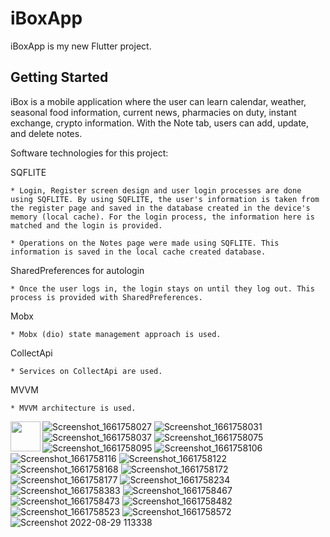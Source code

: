 # iBoxApp

iBoxApp is my new Flutter project.

## Getting Started

iBox is a mobile application where the user can learn calendar, weather, seasonal food information, current news, pharmacies on duty, instant exchange, crypto information. With the Note tab, users can add, update, and delete notes.


Software technologies for this project:

SQFLITE

    * Login, Register screen design and user login processes are done using SQFLITE. By using SQFLITE, the user's information is taken from the register page and saved in the database created in the device's memory (local cache). For the login process, the information here is matched and the login is provided.
    
    * Operations on the Notes page were made using SQFLITE. This information is saved in the local cache created database.

SharedPreferences for autologin

    * Once the user logs in, the login stays on until they log out. This process is provided with SharedPreferences.
  
Mobx

    * Mobx (dio) state management approach is used.
    
    
CollectApi

    * Services on CollectApi are used.

MVVM

    * MVVM architecture is used.
    
 
 <a href="url"><img src="[http://url.to/image.png](https://user-images.githubusercontent.com/46723964/187217344-68d4db8b-50c6-497f-ab1c-3b58345a6c26.png)" align="left" height="48" width="48" ></a>

    




![Screenshot_1661758027](https://user-images.githubusercontent.com/46723964/187217344-68d4db8b-50c6-497f-ab1c-3b58345a6c26.png)
![Screenshot_1661758031](https://user-images.githubusercontent.com/46723964/187217346-6bda3081-7fd7-4964-8042-6b41a9eb7ec4.png)
![Screenshot_1661758037](https://user-images.githubusercontent.com/46723964/187217349-fe0b6521-0aa0-43f1-b2d4-9854c0783ec3.png)
![Screenshot_1661758075](https://user-images.githubusercontent.com/46723964/187217352-8f5019e6-ed46-4be7-8329-1abb8013de15.png)
![Screenshot_1661758095](https://user-images.githubusercontent.com/46723964/187217355-320f88aa-b57c-44fc-9ce5-d1b6da9a0f79.png)
![Screenshot_1661758106](https://user-images.githubusercontent.com/46723964/187217358-42e6d5c5-dfd8-4386-9b09-cfb9d20cb093.png)
![Screenshot_1661758116](https://user-images.githubusercontent.com/46723964/187217364-9092d668-e9f6-4a6b-821a-6dd082ae120a.png)
![Screenshot_1661758122](https://user-images.githubusercontent.com/46723964/187217365-8020ec2d-a5b0-45ea-a7bd-b51355795a4d.png)
![Screenshot_1661758168](https://user-images.githubusercontent.com/46723964/187217367-7b303775-ca2d-49e0-9bd6-fd014b5a142f.png)
![Screenshot_1661758172](https://user-images.githubusercontent.com/46723964/187217370-96c4a08f-59e7-4e2a-a157-b3045659c798.png)
![Screenshot_1661758177](https://user-images.githubusercontent.com/46723964/187217372-54df28e6-eaff-4618-bb0d-499ccaeb1abf.png)
![Screenshot_1661758234](https://user-images.githubusercontent.com/46723964/187217375-3a717cd5-43b0-4c21-a83e-af250faeeee7.png)
![Screenshot_1661758383](https://user-images.githubusercontent.com/46723964/187217379-37779454-f063-466a-89c8-5a0ed8a6d1da.png)
![Screenshot_1661758467](https://user-images.githubusercontent.com/46723964/187217383-4360a4fa-44c2-4cdd-b88f-c386e20651a6.png)
![Screenshot_1661758473](https://user-images.githubusercontent.com/46723964/187217386-71cd6d15-8637-4f5c-b99b-e091db59a078.png)
![Screenshot_1661758482](https://user-images.githubusercontent.com/46723964/187217388-8009e472-f1f4-4197-99ed-96fa7db6deaa.png)
![Screenshot_1661758523](https://user-images.githubusercontent.com/46723964/187217394-e3aaa699-c3b6-4230-954c-aa97ef750da2.png)
![Screenshot_1661758572](https://user-images.githubusercontent.com/46723964/187217396-8ced9e56-c2c4-4812-903f-48f9c341db41.png)
![Screenshot 2022-08-29 113338](https://user-images.githubusercontent.com/46723964/187217399-030b4e41-c451-42a0-93dc-bc589946f7f4.png)


